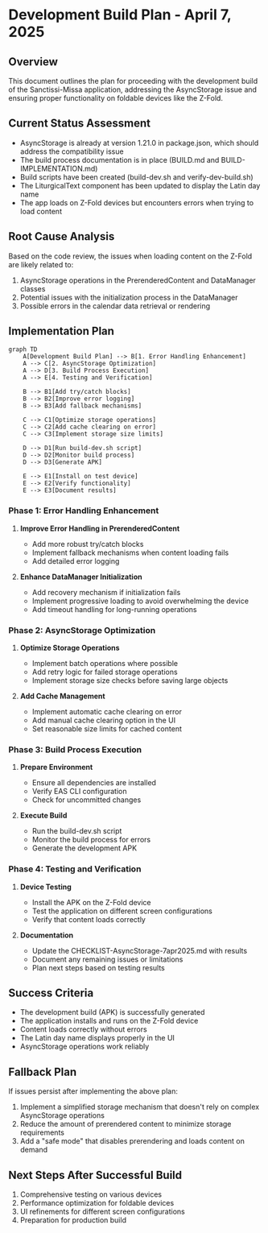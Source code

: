 # Development Build Plan - April 7, 2025

## Overview

This document outlines the plan for proceeding with the development build of the Sanctissi-Missa application, addressing the AsyncStorage issue and ensuring proper functionality on foldable devices like the Z-Fold.

## Current Status Assessment

- AsyncStorage is already at version 1.21.0 in package.json, which should address the compatibility issue
- The build process documentation is in place (BUILD.md and BUILD-IMPLEMENTATION.md)
- Build scripts have been created (build-dev.sh and verify-dev-build.sh)
- The LiturgicalText component has been updated to display the Latin day name
- The app loads on Z-Fold devices but encounters errors when trying to load content

## Root Cause Analysis

Based on the code review, the issues when loading content on the Z-Fold are likely related to:

1. AsyncStorage operations in the PrerenderedContent and DataManager classes
2. Potential issues with the initialization process in the DataManager
3. Possible errors in the calendar data retrieval or rendering

## Implementation Plan

```mermaid
graph TD
    A[Development Build Plan] --> B[1. Error Handling Enhancement]
    A --> C[2. AsyncStorage Optimization]
    A --> D[3. Build Process Execution]
    A --> E[4. Testing and Verification]
    
    B --> B1[Add try/catch blocks]
    B --> B2[Improve error logging]
    B --> B3[Add fallback mechanisms]
    
    C --> C1[Optimize storage operations]
    C --> C2[Add cache clearing on error]
    C --> C3[Implement storage size limits]
    
    D --> D1[Run build-dev.sh script]
    D --> D2[Monitor build process]
    D --> D3[Generate APK]
    
    E --> E1[Install on test device]
    E --> E2[Verify functionality]
    E --> E3[Document results]
```

### Phase 1: Error Handling Enhancement

1. **Improve Error Handling in PrerenderedContent**
   - Add more robust try/catch blocks
   - Implement fallback mechanisms when content loading fails
   - Add detailed error logging

2. **Enhance DataManager Initialization**
   - Add recovery mechanism if initialization fails
   - Implement progressive loading to avoid overwhelming the device
   - Add timeout handling for long-running operations

### Phase 2: AsyncStorage Optimization

1. **Optimize Storage Operations**
   - Implement batch operations where possible
   - Add retry logic for failed storage operations
   - Implement storage size checks before saving large objects

2. **Add Cache Management**
   - Implement automatic cache clearing on error
   - Add manual cache clearing option in the UI
   - Set reasonable size limits for cached content

### Phase 3: Build Process Execution

1. **Prepare Environment**
   - Ensure all dependencies are installed
   - Verify EAS CLI configuration
   - Check for uncommitted changes

2. **Execute Build**
   - Run the build-dev.sh script
   - Monitor the build process for errors
   - Generate the development APK

### Phase 4: Testing and Verification

1. **Device Testing**
   - Install the APK on the Z-Fold device
   - Test the application on different screen configurations
   - Verify that content loads correctly

2. **Documentation**
   - Update the CHECKLIST-AsyncStorage-7apr2025.md with results
   - Document any remaining issues or limitations
   - Plan next steps based on testing results

## Success Criteria

- The development build (APK) is successfully generated
- The application installs and runs on the Z-Fold device
- Content loads correctly without errors
- The Latin day name displays properly in the UI
- AsyncStorage operations work reliably

## Fallback Plan

If issues persist after implementing the above plan:

1. Implement a simplified storage mechanism that doesn't rely on complex AsyncStorage operations
2. Reduce the amount of prerendered content to minimize storage requirements
3. Add a "safe mode" that disables prerendering and loads content on demand

## Next Steps After Successful Build

1. Comprehensive testing on various devices
2. Performance optimization for foldable devices
3. UI refinements for different screen configurations
4. Preparation for production build